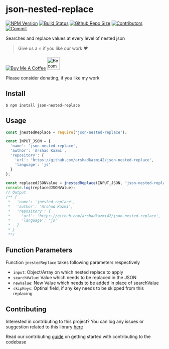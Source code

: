 # json-nested-replace

[![NPM Version](https://img.shields.io/npm/v/json-nested-replace.svg)](https://www.npmjs.com/package/json-nested-replace)
[![Build Status](https://travis-ci.com/arshadkazmi42/json-nested-replace.svg?branch=master)](https://travis-ci.com/arshadkazmi42/json-nested-replace)
[![Github Repo Size](https://img.shields.io/github/repo-size/arshadkazmi42/json-nested-replace.svg)](https://github.com/arshadkazmi42/json-nested-replace)
[![Contributors](https://img.shields.io/github/contributors/arshadkazmi42/json-nested-replace.svg)](https://github.com/arshadkazmi42/json-nested-replace/graphs/contributors)
[![Commit](https://img.shields.io/github/last-commit/arshadkazmi42/json-nested-replace.svg)](https://github.com/arshadkazmi42/json-nested-replace/commits/master)

Searches and replace values at every level of nested json

> Give us a :star: if you like our work :heart:

<a href="https://www.buymeacoffee.com/arshadkazmi42" target="_blank"><img src="https://www.buymeacoffee.com/assets/img/custom_images/orange_img.png" alt="Buy Me A Coffee" style="height: auto !important;width: auto !important;" ></a>
<a href="https://www.patreon.com/bePatron?u=15454240" target="_blank"><img src="https://c5.patreon.com/external/logo/become_a_patron_button.png" alt="Become a Patron!" height="40"></a>

Please consider donating, if you like my work

## Install

```
$ npm install json-nested-replace
```

## Usage

```javascript
const jnestedReplace = require('json-nested-replace');

const INPUT_JSON = {
  'name': 'json-nested-replace',
  'author': 'Arshad Kazmi',
  'repository': {
    'url': 'https://github.com/arshadkazmi42/json-nested-replace',
    'language': 'js'
  }
};

const replacedJSONValue = jnestedReplace(INPUT_JSON, 'json-nested-replace', 'jnested-replace', ['url']);
console.log(replacedJSONValue);
// Output
/** {
 *   'name': 'jnested-replace',
 *   'author': 'Arshad Kazmi',
 *   'repository': {
 *     'url': 'https://github.com/arshadkazmi42/json-nested-replace',
 *     'language': 'js'
 *   }
 * }
 **/

```

## Function Parameters

Function `jnestedReplace` takes following parameters respectively

- `input`: Object/Array on which nested replace to apply
- `searchValue`: Value which needs to be replaced in the JSON
- `newValue`: New Value which needs to be added in place of searchValue
- `skipKeys`: Optinal field, if any key needs to be skipped from this replacing

## Contributing

Interested in contributing to this project?
You can log any issues or suggestion related to this library [here](https://github.com/arshadkazmi42/json-nested-replace/issues/new)

Read our contributing [guide](CONTRIBUTING.md) on getting started with contributing to the codebase
